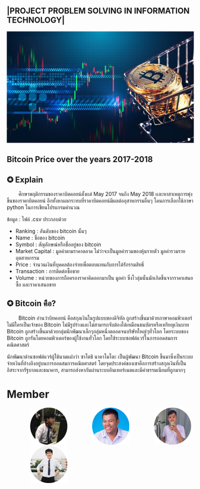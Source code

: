 <h2>|PROJECT PROBLEM SOLVING IN INFORMATION TECHNOLOGY|</h2>
<a href=""><img src="img/pic1.jpg" width="1000px"  height="300"></a><br>
<h2>Bitcoin Price over the years 2017-2018</h2>
<h2>✪ Explain</h2>
&nbsp;&nbsp;&nbsp;&nbsp;&nbsp;&nbsp;&nbsp;&nbsp;ศึกษาพฤติกรรมของราคาบิตคอยน์ตั้งเเต่ May 2017 จนถึง May 2018 เเละหาสาเหตุการพุ่งขึ้นของราคาบิตคอยน์ อีกทั้งหาผลกระทบที่ราคาบิตคอยน์มีผลต่ออุสาหกรรมอื่นๆ โดนการเลือกใช้ภาษา python ในการเขียนโปรแกรมคำนวณ

ข้อมูล : ไฟล์ .csv ประกอบด้วย
 - Ranking : อันดับของ bitcoin นั้นๆ
 - Name : ชื่อของ bitcoin 
 - Symbol : สัญลักษณ์หรือชื่ออยู่ของ bitcoin
 - Market Capital : มูลค่าตามราคาตลาด ไม่ว่าจะเป็นมูลค่ารวมของหุ้นรายตัว มูลค่ารวมรายอุตสาหกรรม
 - Price : จำนวนเงินที่บุคคลต้องจ่ายเพื่อตอบแทนกับการได้รักรรมสิทธิ์
 - Transaction : การติดต่อซื้อขาย
 - Volume : หน่วยของการถือครองราคาคิดออกมาเป็น มูลค่า ซึ่งโวลุ่มนั้นมักเกิดขึ้นจากราคาเสนอซื้อ และราคาเสนอขาย
 
 <h2>✪ Bitcoin คือ?</h2>
 &nbsp;&nbsp;&nbsp;&nbsp;&nbsp;&nbsp;&nbsp;&nbsp;Bitcoin อ่านว่าบิทคอยน์ คือสกุลเงินในรูปแบบของดิจิทัล ถูกสร้างขึ้นมาด้วยภาษาคอมพิวเตอร์ ไม่มีใครเป็นเจ้าของ Bitcoin ไม่มีรูปร่างและไม่สามารถจับต้องได้เหมือนธนบัตรหรือเหรียญเงินบาท Bitcoin ถูกสร้างขึ้นมาด้วยกลุ่มนักพัฒนาเล็กๆกลุ่มหนึ่งตลอดจนบริษัทใหญ่ๆทั่วโลก โดยระบบของ Bitcoin ถูกรันโดยคอมพิวเตอร์ของผู้ใช้งานทั่วโลก โดยใช้ระบบซอฟต์แวร์ในการถอดสมการคณิตศาสตร์

นักพัฒนาด้านซอฟต์แวร์ผู้ใช้นามแฝงว่า ซาโตชิ นาคาโมโตะ เป็นผู้พัฒนา Bitcoin ขึ้นมาซึ่งเป็นระบบจ่ายเงินที่อ้างอิงอยู่บนการถอดสมการคณิตศาสตร์ โดยจุดประสงค์ของเขาคือการสร้างสกุลเงินที่เป็นอิสระจากรัฐบาลและธนาคาร, สามารถส่งหากันผ่านระบบอินเทอร์เนตและมีค่าธรรมเนียมที่ถูกมากๆ

# Member

&nbsp;&nbsp;&nbsp;&nbsp;&nbsp;&nbsp;&nbsp;&nbsp;&nbsp;&nbsp;&nbsp;&nbsp;&nbsp;&nbsp;&nbsp;&nbsp;<a href=""><img src="img/profile3.png" width="100px"  height="100"></a> &nbsp;&nbsp;&nbsp;&nbsp;&nbsp;&nbsp;&nbsp;&nbsp;&nbsp;&nbsp;&nbsp;&nbsp;&nbsp;&nbsp;&nbsp;&nbsp;<a href=""><img src="img/profile4.png" width="100px"  height="100"></a> &nbsp;&nbsp;&nbsp;&nbsp;&nbsp;&nbsp;&nbsp;&nbsp;&nbsp;&nbsp;&nbsp;&nbsp;&nbsp;&nbsp;&nbsp;&nbsp;<a href=""><img src="img/profile2.png" width="100px"  height="100"></a> &nbsp;&nbsp;&nbsp;&nbsp;&nbsp;&nbsp;&nbsp;&nbsp;&nbsp;&nbsp;&nbsp;&nbsp;&nbsp;&nbsp;&nbsp;&nbsp;<a href=""><img src="img/profile1.png" width="100px"  height="100"></a>

